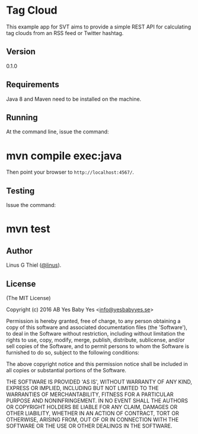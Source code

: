 # Tag Cloud

This example app for SVT aims to provide a simple REST API for calculating tag
clouds from an RSS feed or Twitter hashtag.

## Version

0.1.0

## Requirements

Java 8 and Maven need to be installed on the machine.

## Running

At the command line, issue the command:

  # mvn compile exec:java

Then point your browser to `http://localhost:4567/`.

## Testing

Issue the command:

  # mvn test

## Author

Linus G Thiel ([@linus](https://github.com/linus)).

## License

(The MIT License)

Copyright (c) 2016 AB Yes Baby Yes &lt;info@yesbabyyes.se&gt;

Permission is hereby granted, free of charge, to any person obtaining
a copy of this software and associated documentation files (the
'Software'), to deal in the Software without restriction, including
without limitation the rights to use, copy, modify, merge, publish,
distribute, sublicense, and/or sell copies of the Software, and to
permit persons to whom the Software is furnished to do so, subject to
the following conditions:

The above copyright notice and this permission notice shall be
included in all copies or substantial portions of the Software.

THE SOFTWARE IS PROVIDED 'AS IS', WITHOUT WARRANTY OF ANY KIND,
EXPRESS OR IMPLIED, INCLUDING BUT NOT LIMITED TO THE WARRANTIES OF
MERCHANTABILITY, FITNESS FOR A PARTICULAR PURPOSE AND NONINFRINGEMENT.
IN NO EVENT SHALL THE AUTHORS OR COPYRIGHT HOLDERS BE LIABLE FOR ANY
CLAIM, DAMAGES OR OTHER LIABILITY, WHETHER IN AN ACTION OF CONTRACT,
TORT OR OTHERWISE, ARISING FROM, OUT OF OR IN CONNECTION WITH THE
SOFTWARE OR THE USE OR OTHER DEALINGS IN THE SOFTWARE.
